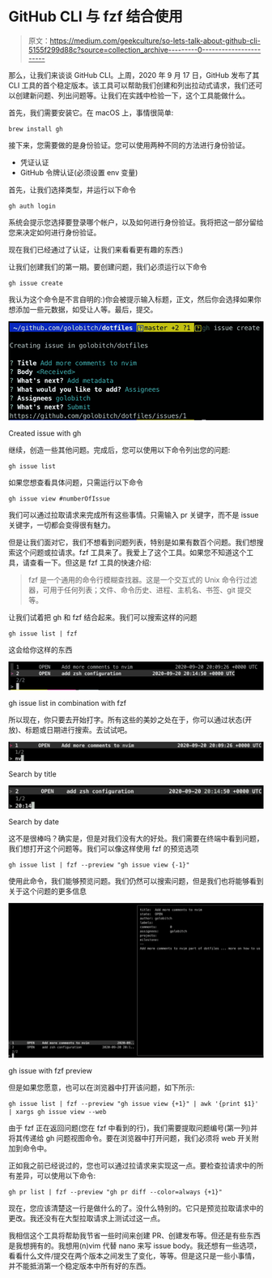 # GitHub CLI 与 fzf 结合使用

> 原文：<https://medium.com/geekculture/so-lets-talk-about-github-cli-5155f299d88c?source=collection_archive---------0----------------------->

那么，让我们来谈谈 GitHub CLI。上周，2020 年 9 月 17 日，GitHub 发布了其 CLI 工具的首个稳定版本。该工具可以帮助我们创建和列出拉动式请求，我们还可以创建新问题、列出问题等。让我们在实践中检验一下，这个工具能做什么。

首先，我们需要安装它。在 macOS 上，事情很简单:

```
brew install gh
```

接下来，您需要做的是身份验证。您可以使用两种不同的方法进行身份验证。

*   凭证认证
*   GitHub 令牌认证(必须设置 env 变量)

首先，让我们选择类型，并运行以下命令

```
gh auth login
```

系统会提示您选择要登录哪个帐户，以及如何进行身份验证。我将把这一部分留给您来决定如何进行身份验证。

现在我们已经通过了认证，让我们来看看更有趣的东西:)

让我们创建我们的第一期。要创建问题，我们必须运行以下命令

```
gh issue create
```

我认为这个命令是不言自明的:)你会被提示输入标题，正文，然后你会选择如果你想添加一些元数据，如受让人等。最后，提交。

![](img/65a39d0243c6024ebbcfac327aa80d18.png)

Created issue with gh

继续，创造一些其他问题。完成后，您可以使用以下命令列出您的问题:

```
gh issue list
```

如果您想查看具体问题，只需运行以下命令

```
gh issue view #numberOfIssue
```

我们可以通过拉取请求来完成所有这些事情。只需输入 pr 关键字，而不是 issue 关键字，一切都会变得很有魅力。

但是让我们面对它，我们不想看到问题列表，特别是如果有数百个问题。我们想搜索这个问题或拉请求。fzf 工具来了。我爱上了这个工具。如果您不知道这个工具，请查看一下。但这是 fzf 工具的快速介绍:

> fzf 是一个通用的命令行模糊查找器。这是一个交互式的 Unix 命令行过滤器，可用于任何列表；文件、命令历史、进程、主机名、书签、git 提交等。

让我们试着把 gh 和 fzf 结合起来。我们可以搜索这样的问题

```
gh issue list | fzf
```

这会给你这样的东西

![](img/4ab3713023bc40abe50b313b35b288b8.png)

gh issue list in combination with fzf

所以现在，你只要去开始打字。所有这些的美妙之处在于，你可以通过状态(开放)、标题或日期进行搜索。去试试吧。

![](img/12b052b97908ce661f40961f9169410c.png)

Search by title

![](img/84b69ac681631769cd80d1bcdd460ed5.png)

Search by date

这不是很棒吗？确实是，但是对我们没有大的好处。我们需要在终端中看到问题，我们想打开这个问题等。我们可以像这样使用 fzf 的预览选项

```
gh issue list | fzf --preview "gh issue view {-1}"
```

使用此命令，我们能够预览问题。我们仍然可以搜索问题，但是我们也将能够看到关于这个问题的更多信息

![](img/4d18089145844ed5d1f397808f3712df.png)

gh issue with fzf preview

但是如果您愿意，也可以在浏览器中打开该问题，如下所示:

```
gh issue list | fzf --preview "gh issue view {+1}" | awk '{print $1}' | xargs gh issue view --web
```

由于 fzf 正在返回问题(您在 fzf 中看到的行)，我们需要提取问题编号(第一列)并将其传递给 gh 问题视图命令。要在浏览器中打开问题，我们必须将 web 开关附加到命令中。

正如我之前已经说过的，您也可以通过拉请求来实现这一点。要检查拉请求中的所有差异，可以使用以下命令:

```
gh pr list | fzf --preview "gh pr diff --color=always {+1}"
```

现在，您应该清楚这一行是做什么的了。没什么特别的。它只是预览拉取请求中的更改。我还没有在大型拉取请求上测试过这一点。

我相信这个工具将帮助我节省一些时间来创建 PR、创建发布等。但还是有些东西是我想拥有的。我想用(n)vim 代替 nano 来写 issue body。我还想有一些选项，看看什么文件/提交在两个版本之间发生了变化，等等。但是这只是一些小事情，并不能抵消第一个稳定版本中所有好的东西。